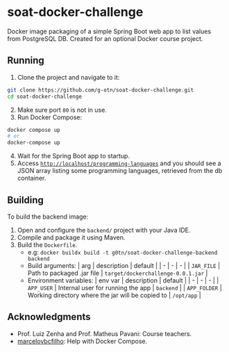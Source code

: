 # soat-docker-challenge
Docker image packaging of a simple Spring Boot web app to list values from PostgreSQL DB. 
Created for an optional Docker course project.

## Running
1. Clone the project and navigate to it:
```bash
git clone https://github.com/g-otn/soat-docker-challenge.git
cd soat-docker-challenge
```
2. Make sure port `80` is not in use.
3. Run Docker Compose:
```bash
docker compose up
# or
docker-compose up
```
4. Wait for the Spring Boot app to startup.
5. Access [`http://localhost/programming-languages`](http://localhost/programming-languages) and you should 
see a JSON array listing some programming languages,
retrieved from the db container.

## Building
To build the backend image:
1. Open and configure the `backend/` project with your Java IDE.
2. Compile and package it using Maven.
3. Build the `Dockerfile`.
   - e.g: `docker buildx build -t g0tn/soat-docker-challenge-backend backend`
   - Build arguments:
     | arg | description | default |
     | - | - | - | 
     | `JAR_FILE` | Path to packaged .jar file | `target/dockerchallenge-0.0.1.jar` |
   - Environment variables:
     | env var | description | default |
     | - | - | - | 
     | `APP_USER` | Internal user for running the app | `backend` |
     | `APP_FOLDER` | Working directory where the jar will be copied to | `/opt/app` |
     
## Acknowledgments
- Prof. Luiz Zenha and Prof. Matheus Pavani: Course teachers.
- [marcelovbcfilho](https://github.com/marcelovbcfilho): Help with Docker Compose.

